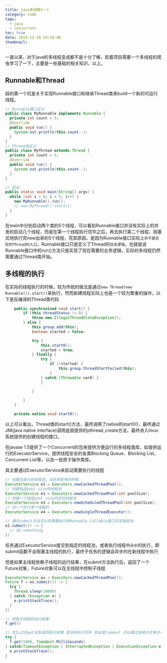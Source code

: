 ```yaml
---
title: java多线程(一)
category: code
tags:
  - java
  - concurrent
toc: true
date: 2019-12-10 14:18:40
thumbnail:
---
```



一直以来，对于java的多线程变成都不是十分了解，趁着项目需要一个多线程的爬虫学习了一下，主要是一些基础的相关知识，以上。


<!-- more -->

## Runnable和Thread

踩的第一个坑是关于实现Runnable接口和继承Thread类来build一个新的可运行线程。

```java
// Runnable接口定义
public class MyRunnable implements Runnable {
  private int count = 5;
  @Override
  public void run() {
    System.out.println(this.count--);
  }
}
// Thread类定义
public class MyThread extends Thread {
  private int count = 5;
  @Override
  public void run() {
    System.out.println(this.count--);
  }
}
```

```java
// 启动
public static void main(String[] args) {
  while (int i = 0; i < 5; i++) {
    new MyRunnable().run();
    // new MyThread().start(); 
  }
}
```

在main中分别启动两个类的5个线程，可以看到Runnable接口并没有实际上的并发的启动几个线程，而是在第一个线程执行完毕之后，再去执行第二个线程，阻塞式地执行完new出来的5个线程，究其原因，是因为Runnable接口实际上`并不是实际的Thread的入口`，Runnable接口只是定义了Thread的`任务逻辑`，也就是说Runnable接口中的run()方法只是实现了现在需要的业务逻辑，实际的多线程仍然需要通过Thread类开始。

## 多线程的执行

在实际的线程执行的时候，较为传统的做法是通过`new Thread(new Runnable()).start()`来执行，然而新建线程实际上也是一个较为繁重的操作，以下是反编译的Thread类代码

```java
    public synchronized void start() {
        if (this.threadStatus != 0) {
            throw new IllegalThreadStateException();
        } else {
            this.group.add(this);
            boolean started = false;

            try {
                this.start0();
                started = true;
            } finally {
                try {
                    if (!started) {
                        this.group.threadStartFailed(this);
                    }
                } catch (Throwable var8) {
                }

            }

        }
    }

    private native void start0();
```

以上可以看出，Thread类的start()方法，最终调用了native的start0()，最终通过JNI(java native interface)调用底层提供的pthread_create方法，最终进入linux系统提供的创建线程的接口。

在javase 1.5提供了一个Concurrent的包来提供方便运行的多线程类库，如提供运行的ExecutorService，提供线程安全的各类Blocking Queue、Blocking List、Concurrent List等，以及一些原子操作类库。

其主要通过ExecutorService来启动需要执行的线程

```java
// 创建无限大的线程池，当任务到来的时候
ExecutorService e1 = Executors.newCachedThreadPool();
// 创建指定pool size的线程池
ExecutorService e1 = Executors.newCachedThreadPool(int poolSize);
// 创建一个指定pool size的定时线程池
ExecutorService e3 = Executors.newScheduledThreadPool(int poolSize);
// 创一个执行单个线程的
ExecutorService e4 = Executors.newSingleThreadExecutor();

// 通过submit方法可以将需要执行的Runnable Callable接口实现类启动
e1.submit(() -> {
  // do something
})
```

任务通过ExecutorService提交到指定的线程池，或者执行线程中`异步`的执行，即submit函数不会阻塞主线程的执行，最终子任务的逻辑会异步的在新线程中执行

但是如果主线程依赖子线程的运行结果，在submit方法执行后，返回了一个Future对象，Future对象可以在主线程中控制子线程

```java
ExecutorService ex = Executors.newCachedThreadPool();
Future f = ex.submit(() -> {
  try {
    Thread.sleep(10000)
  } catch (Exception e) {
    e.printStackTrace();
  }
})

// 获取子线程的运行结果
f.get()

// 在1s之后get没有返回执行结果 即没有执行完毕 则出发timeout 可以通过这种方式来对一些任务做超时处理
try {
  f.get(1000, TimeUnit.MilliSeconds)
} catch(TimeoutException | InterruptedException | ExecutionException e) {
  e.printStackTrace();
}

```